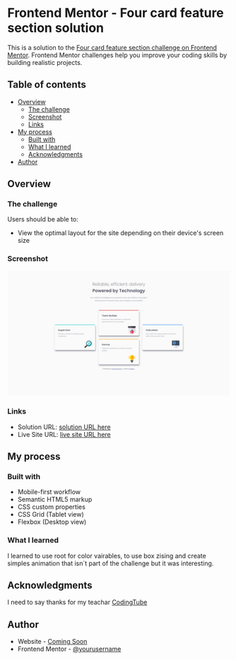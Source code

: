 # Frontend Mentor - Four card feature section solution

This is a solution to the [Four card feature section challenge on Frontend Mentor](https://www.frontendmentor.io/challenges/four-card-feature-section-weK1eFYK). Frontend Mentor challenges help you improve your coding skills by building realistic projects.

## Table of contents

- [Overview](#overview)
  - [The challenge](#the-challenge)
  - [Screenshot](#screenshot)
  - [Links](#links)
- [My process](#my-process)
  - [Built with](#built-with)
  - [What I learned](#what-i-learned)
  - [Acknowledgments](#acknowledgments)
- [Author](#author)

## Overview

### The challenge

Users should be able to:

- View the optimal layout for the site depending on their device's screen size

### Screenshot

![](design\Screenshot.png)

### Links

- Solution URL: [solution URL here](https://github.com/LPabloA/Frontend_Mentor_Four_Card_Feature_Section_Master)
- Live Site URL: [live site URL here](https://lpabloa.github.io/Frontend_Mentor_Four_Card_Feature_Section_Master/)

## My process

### Built with

- Mobile-first workflow
- Semantic HTML5 markup
- CSS custom properties
- CSS Grid (Tablet view)
- Flexbox (Desktop view)

### What I learned

I learned to use root for color vairables, to use box zising and create simples animation that isn´t part of the challenge but it was interesting.

## Acknowledgments

I need to say thanks for my teachar [CodingTube](https://www.youtube.com/watch?v=MIQPdsaOyDQ)

## Author

- Website - [Coming Soon](https://www.your-site.com)
- Frontend Mentor - [@yourusername](https://www.frontendmentor.io/profile/LPabloA)
